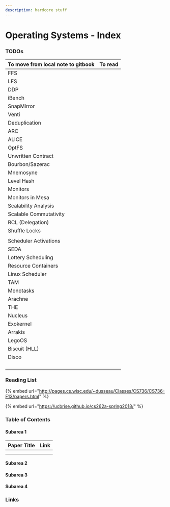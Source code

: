 ```yaml
---
description: hardcore stuff
---
```


# Operating Systems - Index

### TODOs

| To move from local note to gitbook | To read |
| :--- | :--- |
| FFS |  |
| LFS |  |
| DDP |  |
| iBench |  |
| SnapMirror |  |
| Venti |  |
| Deduplication |  |
| ARC |  |
| ALICE |  |
| OptFS |  |
| Unwritten Contract |  |
| Bourbon/Sazerac |  |
| Mnemosyne |  |
| Level Hash |  |
| Monitors |  |
| Monitors in Mesa |  |
| Scalability Analysis |  |
| Scalable Commutativity |  |
| RCL \(Delegation\) |  |
| Shuffle Locks |  |
|  |  |
| Scheduler Activations |  |
| SEDA |  |
| Lottery Scheduling |  |
| Resource Containers |  |
| Linux Scheduler |  |
| TAM |  |
| Monotasks |  |
| Arachne |  |
| THE |  |
| Nucleus |  |
| Exokernel |  |
| Arrakis |  |
| LegoOS |  |
| Biscuit \(HLL\) |  |
| Disco |  |
|  |  |
|  |  |
|  |  |
|  |  |

### Reading List

{% embed url="http://pages.cs.wisc.edu/~dusseau/Classes/CS736/CS736-F13/papers.html" %}

{% embed url="https://ucbrise.github.io/cs262a-spring2018/" %}



### Table of Contents

#### Subarea 1

| Paper Title | Link |
| :--- | :--- |
|  |  |
|  |  |

#### Subarea 2

#### Subarea 3

#### Subarea 4

### Links





